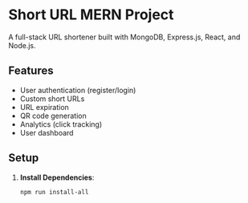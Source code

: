 # Short URL MERN Project

A full-stack URL shortener built with MongoDB, Express.js, React, and Node.js.

## Features
- User authentication (register/login)
- Custom short URLs
- URL expiration
- QR code generation
- Analytics (click tracking)
- User dashboard

## Setup
1. **Install Dependencies**:
   ```bash
   npm run install-all